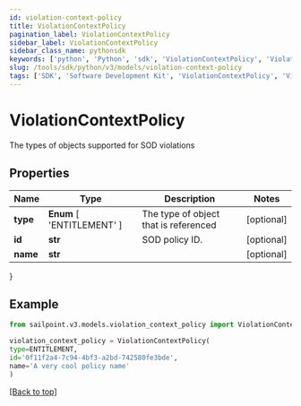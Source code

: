 ```yaml
---
id: violation-context-policy
title: ViolationContextPolicy
pagination_label: ViolationContextPolicy
sidebar_label: ViolationContextPolicy
sidebar_class_name: pythonsdk
keywords: ['python', 'Python', 'sdk', 'ViolationContextPolicy', 'ViolationContextPolicy'] 
slug: /tools/sdk/python/v3/models/violation-context-policy
tags: ['SDK', 'Software Development Kit', 'ViolationContextPolicy', 'ViolationContextPolicy']
---
```


# ViolationContextPolicy

The types of objects supported for SOD violations

## Properties

Name | Type | Description | Notes
------------ | ------------- | ------------- | -------------
**type** |  **Enum** [  'ENTITLEMENT' ] | The type of object that is referenced | [optional] 
**id** | **str** | SOD policy ID. | [optional] 
**name** | **str** |  | [optional] 
}

## Example

```python
from sailpoint.v3.models.violation_context_policy import ViolationContextPolicy

violation_context_policy = ViolationContextPolicy(
type=ENTITLEMENT,
id='0f11f2a4-7c94-4bf3-a2bd-742580fe3bde',
name='A very cool policy name'
)

```
[[Back to top]](#) 

